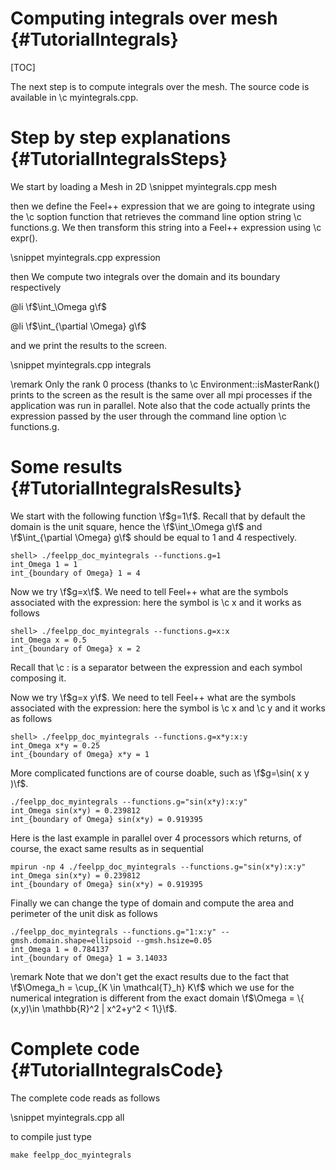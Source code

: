 Computing integrals over mesh {#TutorialIntegrals} 
==================================

[TOC]

The next step is to compute integrals over the mesh. The source code is available in \c myintegrals.cpp.

# Step by step explanations {#TutorialIntegralsSteps}

We start by loading a Mesh in 2D
\snippet myintegrals.cpp mesh

then we define the Feel++ expression that we are going to integrate using the \c
soption function that retrieves the command line option string \c functions.g. We then transform this string into a Feel++ expression using \c expr().

\snippet myintegrals.cpp expression

then We compute two integrals over the domain and its boundary respectively

 @li \f$\int_\Omega g\f$

 @li \f$\int_{\partial \Omega} g\f$

and we print the results to the screen.

\snippet myintegrals.cpp integrals

\remark Only the rank 0 process (thanks to \c Environment::isMasterRank() prints
to the screen as the result is the same over all mpi processes if the
application was run in parallel. Note also that the code actually prints the
expression passed by the user through the command line option \c functions.g.

# Some results {#TutorialIntegralsResults}

We start with the following function \f$g=1\f$. Recall that by default the
domain is the unit square, hence the \f$\int_\Omega g\f$ and \f$\int_{\partial
\Omega} g\f$ should be equal to 1 and 4 respectively.

```
shell> ./feelpp_doc_myintegrals --functions.g=1
int_Omega 1 = 1
int_{boundary of Omega} 1 = 4
```

Now we try \f$g=x\f$. We need to tell Feel++ what are the symbols associated
with the expression: here the symbol is \c x and it works as follows

```
shell> ./feelpp_doc_myintegrals --functions.g=x:x
int_Omega x = 0.5
int_{boundary of Omega} x = 2
```

Recall that \c : is a separator between the expression and each symbol composing it.

Now we try \f$g=x y\f$. We need to tell Feel++ what are the symbols associated
with the expression: here the symbol is \c x and \c y and it works as follows

```
shell> ./feelpp_doc_myintegrals --functions.g=x*y:x:y
int_Omega x*y = 0.25
int_{boundary of Omega} x*y = 1
```

More complicated functions are of course doable, such as \f$g=\sin( x y )\f$.

```
./feelpp_doc_myintegrals --functions.g="sin(x*y):x:y"
int_Omega sin(x*y) = 0.239812
int_{boundary of Omega} sin(x*y) = 0.919395
```

Here is the last example in parallel over 4 processors which returns, of
course, the exact same results as in sequential

```
mpirun -np 4 ./feelpp_doc_myintegrals --functions.g="sin(x*y):x:y"
int_Omega sin(x*y) = 0.239812
int_{boundary of Omega} sin(x*y) = 0.919395
```

Finally we can change the type of domain and compute the area and perimeter of the unit disk as follows
```
./feelpp_doc_myintegrals --functions.g="1:x:y" --gmsh.domain.shape=ellipsoid --gmsh.hsize=0.05
int_Omega 1 = 0.784137
int_{boundary of Omega} 1 = 3.14033
```

\remark Note that we don't get the exact results due to the fact that
\f$\Omega_h = \cup_{K \in \mathcal{T}_h} K\f$ which we use for the numerical
integration is different from the exact domain \f$\Omega = \{ (x,y)\in
\mathbb{R}^2 | x^2+y^2 < 1\}\f$.

#  Complete code {#TutorialIntegralsCode}

The complete code reads as follows

\snippet myintegrals.cpp all

to compile just type
```
make feelpp_doc_myintegrals
```

